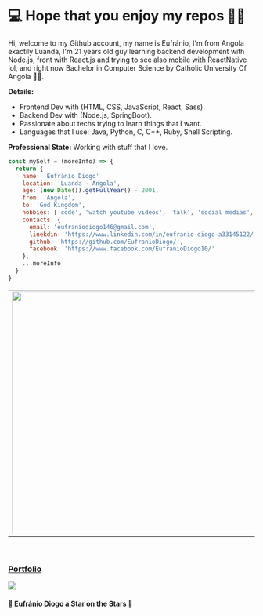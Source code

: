 # :computer: Hope that you enjoy my repos 💁‍♂️

Hi, welcome to my Github account, my name is Eufránio, I'm from Angola exactily Luanda, I'm 21 years old guy learning backend development with Node.js, front with React.js and trying to see also mobile with ReactNative lol, and right now Bachelor in Computer Science by Catholic University Of Angola 🧑‍🎓.

**Details:**
  - Frontend Dev with (HTML, CSS, JavaScript, React, Sass).
  - Backend Dev with (Node.js, SpringBoot).
  - Passionate about techs trying to learn things that I want.
  - Languages that I use: Java, Python, C, C++, Ruby, Shell Scripting.

**Professional State:** Working with stuff that I love.


```js
const mySelf = (moreInfo) => {
  return {
    name: 'Eufránio Diogo'
    location: 'Luanda - Angola',
    age: (new Date()).getFullYear() - 2001,
    from: 'Angola',
    to: 'God Kingdom',
    hobbies: ['code', 'watch youtube videos', 'talk', 'social medias', 'workout'],
    contacts: {
      email: 'eufraniodiogo146@gmail.com',
      linekdin: 'https://www.linkedin.com/in/eufranio-diogo-a33145122/',
      github: 'https://github.com/EufranioDiogo/',
      facebook: 'https://www.facebook.com/EufranioDiogo10/'
    },
    ...moreInfo
  }
}

```


<center>
<table>
    <tr>
      <td>
        <img width="495px" align="left" src="https://github-readme-stats.vercel.app/api?username=EufranioDiogo&theme=buefy"/>
      </td>
      <td>
        <img width="400px" align="left" src="https://github-readme-stats.vercel.app/api/top-langs/?username=EufranioDiogo&layout=compact&theme=buefy" />
      </td>
    </tr>
</table>
</center>

<br/>

<h3 style="color: red;">
    <a align="center" href="https://eufraniodiogo.github.io" target="_blank">Portfolio</a>
</h3>

![](https://komarev.com/ghpvc/?username=EufranioDiogo&color=blue&style=flat)


<h4> 🌟 Eufránio Diogo a Star on the Stars 🌟 </h4>
